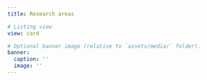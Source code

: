 ```yaml
---
title: Research areas

# Listing view
view: card

# Optional banner image (relative to `assets/media/` folder).
banner:
  caption: ''
  image: ''
---
```

